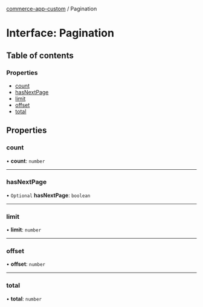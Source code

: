 [commerce-app-custom](../README.md) / Pagination

# Interface: Pagination

## Table of contents

### Properties

- [count](Pagination.md#count)
- [hasNextPage](Pagination.md#hasnextpage)
- [limit](Pagination.md#limit)
- [offset](Pagination.md#offset)
- [total](Pagination.md#total)

## Properties

### count

• **count**: `number`

___

### hasNextPage

• `Optional` **hasNextPage**: `boolean`

___

### limit

• **limit**: `number`

___

### offset

• **offset**: `number`

___

### total

• **total**: `number`
